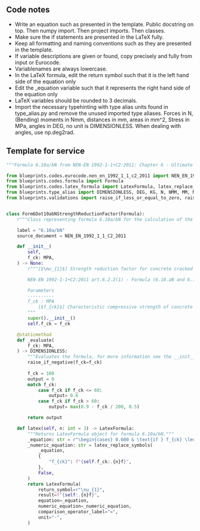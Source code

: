 ## Code notes

- Write an equation such as presented in the template. Public docstring on top. Then numpy import. Then project imports. Then classes.
- Make sure the if statements are presented in the LaTeX fully. 
- Keep all formatting and naming conventions such as they are presented in the template. 
- If variable descriptions are given or found, copy precisely and fully from input or Eurocode. 
- Variablenames are always lowercase.
- In the LaTeX formula, edit the return symbol such that it is the left hand side of the equation only
- Edit the _equation variable such that it represents the right hand side of the equation only
- LaTeX variables should be rounded to 3 decimals.  
- Import the necessary typehinting with type alias units found in type_alias.py and remove the unused imported type aliases. Forces in N, (Bending) moments in Nmm, distances in mm, areas in mm^2, Stress in MPa, angles in DEG, no unit is DIMENSIONLESS. When dealing with angles, use np.deg2rad.

## Template for service

```python
"""Formula 6.10a/bN from NEN-EN 1992-1-1+C2:2011: Chapter 6 - Ultimate limit state."""

from blueprints.codes.eurocode.nen_en_1992_1_1_c2_2011 import NEN_EN_1992_1_1_C2_2011
from blueprints.codes.formula import Formula
from blueprints.codes.latex_formula import LatexFormula, latex_replace_symbols
from blueprints.type_alias import DIMENSIONLESS, DEG, KG, N, NMM, MM, MM2, MM3, MM4, MPA
from blueprints.validations import raise_if_less_or_equal_to_zero, raise_if_negative


class Form6Dot10abNStrengthReductionFactor(Formula):
    r"""Class representing formula 6.10a/bN for the calculation of the strength reduction factor for concrete cracked in shear."""

    label = "6.10a/bN"
    source_document = NEN_EN_1992_1_1_C2_2011

    def __init__(
        self,
        f_ck: MPA,
    ) -> None:
        r"""[$\nu_{1}$] Strength reduction factor for concrete cracked in shear [-].

        NEN-EN 1992-1-1+C2:2011 art.6.2.2(1) - Formula (6.10.aN and 6.10.bN)

        Parameters
        ----------
        f_ck : MPA
            [$f_{ck}$] Characteristic compressive strength of concrete [$MPa$].
        """
        super().__init__()
        self.f_ck = f_ck

    @staticmethod
    def _evaluate(
        f_ck: MPA,
    ) -> DIMENSIONLESS:
        """Evaluates the formula, for more information see the __init__ method."""
        raise_if_negative(f_ck=f_ck)
		
		f_ck = 100
		output = 0
		match f_ck:
			case f_ck if f_ck <= 60:
				output= 0.6
			case f_ck if f_ck > 60:
				output= max(0.9 - f_ck / 200, 0.5)

        return output

    def latex(self, n: int = 3) -> LatexFormula:
        """Returns LatexFormula object for formula 6.10a/bN."""
        _equation: str = r"\begin{cases} 0.600 & \text{if } f_{ck} \leq 60 MPa \\ \max\left(0.9 - \frac{f_{ck}}{200}, 0.5\right) & \text{if } f_{ck} > 60 MPa \end{cases}"
        _numeric_equation: str = latex_replace_symbols(
            _equation,
            {
                "f_{ck}": f"{self.f_ck:.{n}f}",
            },
            False,
        )
        return LatexFormula(
            return_symbol=r"\nu_{1}",
            result=f"{self:.{n}f}",
            equation=_equation,
            numeric_equation=_numeric_equation,
            comparison_operator_label="=",
            unit="-",
        )

```